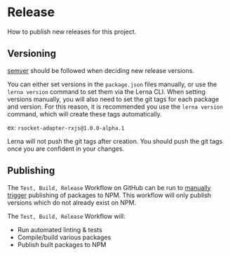# Release

How to publish new releases for this project.

## Versioning

[semver](https://semver.org/) should be followed when deciding new release versions.

You can either set versions in the `package.json` files manually, or use the `lerna version` command to set them via the Lerna CLI. When setting versions manually, you will also need to set the git tags for each package and version.  For this reason, it is recommended you use the `lerna version` command, which will create these tags automatically.

ex: `rsocket-adapter-rxjs@1.0.0-alpha.1`

Lerna will not push the git tags after creation. You should push the git tags once you are confident in your changes.

## Publishing

The `Test, Build, Release` Workflow on GitHub can be run to [manually trigger](https://docs.github.com/en/actions/managing-workflow-runs/manually-running-a-workflow) publishing of packages to NPM. This workflow will only publish versions which do not already exist on NPM.

The `Test, Build, Release` Workflow will:

- Run automated linting & tests
- Compile/build various packages
- Publish built packages to NPM
